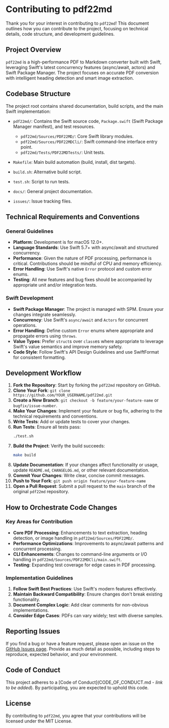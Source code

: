 # Contributing to pdf22md

Thank you for your interest in contributing to `pdf22md`! This document outlines how you can contribute to the project, focusing on technical details, code structure, and development guidelines.

## Project Overview

`pdf22md` is a high-performance PDF to Markdown converter built with Swift, leveraging Swift's latest concurrency features (async/await, actors) and Swift Package Manager. The project focuses on accurate PDF conversion with intelligent heading detection and smart image extraction.

## Codebase Structure

The project root contains shared documentation, build scripts, and the main Swift implementation:

-   `pdf22md/`: Contains the Swift source code, `Package.swift` (Swift Package Manager manifest), and test resources.
    -   `pdf22md/Sources/PDF22MD/`: Core Swift library modules.
    -   `pdf22md/Sources/PDF22MDCli/`: Swift command-line interface entry point.
    -   `pdf22md/Tests/PDF22MDTests/`: Unit tests.

-   `Makefile`: Main build automation (build, install, dist targets).
-   `build.sh`: Alternative build script.
-   `test.sh`: Script to run tests.
-   `docs/`: General project documentation.
-   `issues/`: Issue tracking files.

## Technical Requirements and Conventions

### General Guidelines

-   **Platform**: Development is for macOS 12.0+.
-   **Language Standards**: Use Swift 5.7+ with async/await and structured concurrency.
-   **Performance**: Given the nature of PDF processing, performance is critical. Contributions should be mindful of CPU and memory efficiency.
-   **Error Handling**: Use Swift's native `Error` protocol and custom error enums.
-   **Testing**: All new features and bug fixes should be accompanied by appropriate unit and/or integration tests.

### Swift Development

-   **Swift Package Manager**: The project is managed with SPM. Ensure your changes integrate seamlessly.
-   **Concurrency**: Use Swift's `async/await` and `Actors` for concurrent operations.
-   **Error Handling**: Define custom `Error` enums where appropriate and propagate errors using `throws`.
-   **Value Types**: Prefer `struct`s over `class`es where appropriate to leverage Swift's value semantics and improve memory safety.
-   **Code Style**: Follow Swift's API Design Guidelines and use SwiftFormat for consistent formatting.

## Development Workflow

1.  **Fork the Repository**: Start by forking the `pdf22md` repository on GitHub.
2.  **Clone Your Fork**: `git clone https://github.com/YOUR_USERNAME/pdf22md.git`
3.  **Create a New Branch**: `git checkout -b feature/your-feature-name` or `bugfix/issue-number`.
4.  **Make Your Changes**: Implement your feature or bug fix, adhering to the technical requirements and conventions.
5.  **Write Tests**: Add or update tests to cover your changes.
6.  **Run Tests**: Ensure all tests pass:
    ```bash
    ./test.sh
    ```
7.  **Build the Project**: Verify the build succeeds:
    ```bash
    make build
    ```
8.  **Update Documentation**: If your changes affect functionality or usage, update `README.md`, `CHANGELOG.md`, or other relevant documentation.
9.  **Commit Your Changes**: Write clear, concise commit messages.
10. **Push to Your Fork**: `git push origin feature/your-feature-name`
11. **Open a Pull Request**: Submit a pull request to the `main` branch of the original `pdf22md` repository.

## How to Orchestrate Code Changes

### Key Areas for Contribution

-   **Core PDF Processing**: Enhancements to text extraction, heading detection, or image handling in `pdf22md/Sources/PDF22MD/`.
-   **Performance Optimizations**: Improvements to async/await patterns and concurrent processing.
-   **CLI Enhancements**: Changes to command-line arguments or I/O handling in `pdf22md/Sources/PDF22MDCli/main.swift`.
-   **Testing**: Expanding test coverage for edge cases in PDF processing.

### Implementation Guidelines

1. **Follow Swift Best Practices**: Use Swift's modern features effectively.
2. **Maintain Backward Compatibility**: Ensure changes don't break existing functionality.
3. **Document Complex Logic**: Add clear comments for non-obvious implementations.
4. **Consider Edge Cases**: PDFs can vary widely; test with diverse samples.

## Reporting Issues

If you find a bug or have a feature request, please open an issue on the [GitHub Issues page](https://github.com/twardoch/pdf22md/issues). Provide as much detail as possible, including steps to reproduce, expected behavior, and your environment.

## Code of Conduct

This project adheres to a [Code of Conduct](CODE_OF_CONDUCT.md - *link to be added*). By participating, you are expected to uphold this code.

## License

By contributing to `pdf22md`, you agree that your contributions will be licensed under the MIT License.
